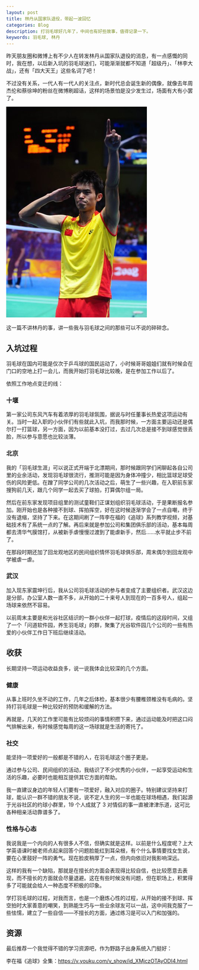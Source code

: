 ```yaml
---
layout: post
title: 林丹从国家队退役，带起一波回忆
categories: Blog
description: 打羽毛球好几年了，中间也有好些故事，值得记录一下。
keywords: 羽毛球, 林丹
---
```


昨天朋友圈和微博上有不少人在转发林丹从国家队退役的消息，有一点感慨的同时，我在想，以后新入坑的羽毛球迷们，可能渐渐就都不知道「超级丹」、「林李大战」，还有「四大天王」这些名词了吧！

不过没有关系，一代人有一代人的关注点，新时代总会诞生新的偶像，就像去年周杰伦和蔡徐坤的粉丝在微博刷超话，这样的场景怕是没少发生过，场面有大有小罢了。

![lindan-retired](/images/blog/lindan-retired.png)

这一篇不讲林丹的事，讲一些我与羽毛球之间的那些可以不说的碎碎念。

## 入坑过程

羽毛球在国内可能是仅次于乒乓球的国民运动了，小时候哥哥姐姐们就有时候会在门口的空地上打一会儿，而我开始打羽毛球比较晚，是在参加工作以后了。

依照工作地点变迁的线：

### 十堰

第一家公司东风汽车有着浓厚的羽毛球氛围，据说与时任董事长热爱这项运动有关。当时一起入职的小伙伴们有些就此入坑，而我那时候，一方面主要运动还是偶尔打一打篮球，另一方面，因为以前基本没打过，去过几次总是接不到球感觉很丢脸，所以参与意愿也比较淡薄。

### 北京

我的「羽毛球生涯」可以说正式开端于北漂期间，那时候跟同学们闲聊起各自公司里的业余活动，发现羽毛球很流行，推测可能是因为身体冲撞少，相比篮球足球受伤的风险更低。在蹭了同学公司的几次活动之后，萌生了一些兴趣，在入职前东家搜狗前几天，跟几个同学一起去买了球拍，打算偶尔组一局。

然后在前东家发现项目组里的测试童鞋们正谋划组织羽毛球活动，于是果断报名参加。刚开始也是各种接不到球、挥拍挥空，好在这时候逐渐学会了一点自嘲，终于没有退缩，坚持了下来。在这期间刷了一阵李在福的《追球》系列教学视频，对基础技术有了系统一点的了解。再后来就是参加公司和集团俱乐部的活动，基本每周都去清华气膜馆打，从被新手虐慢慢过渡到了能虐新手，然后……水平就止步不前了。

在那段时期还加了回龙观地区的民间组织情怀羽毛球俱乐部，周末偶尔到回龙观中学被虐一虐。

### 武汉

加入现东家震坤行后，我从公司羽毛球活动的参与者变成了主要组织者。武汉这边是分部，办公室人数一直不多，从开始的二十来号人到现在的一百多号人，组起一场球来依然不容易。

以前周末主要是和光谷社区结识的一群小伙伴一起打球，疫情后的这段时间，又组了一个「问道软件园，养生羽毛球」的群，聚集了光谷软件园几个公司的一些有热爱的小伙伴工作日下班后继续活动。

## 收获

长期坚持一项运动收益良多，说一说我体会比较深的几个方面。

### 健康

从事上班时久坐不动的工作，几年之后体检，基本很少有腰椎颈椎没有毛病的。坚持打羽毛球是一种比较好的预防和缓解的方法。

再就是，几天的工作里可能有比较烦闷的事情积攒下来，通过运动能及时把这口闷气排解出来，有时候感觉每周的这一场球就是生活的寄托了。

### 社交

能坚持一项爱好的一般都是不错的人，在羽毛球这个圈子更是。

通过参与公司、民间组织的活动，我结识了不少优秀的小伙伴，一起享受运动和生活的乐趣，必要时也能相互提供其它方面的帮助。

我一直建议身边的年轻人们要有一项爱好，融入对应的圈子。特别建议坚持来打球，能认识一群不错的朋友不说，说不定人生的另一半也能在球场相遇，我们起源于光谷社区的约球小群里，19 个人成就了 3 对情侣的事一直被津津乐道，这可比各种相亲活动靠谱多了。

### 性格与心态

我说我是一个内向的人有很多人不信，但确实就是这样。以前是什么程度呢？上大学英语课时被老师点起来回答个问题脸能红到耳朵根，有个什么事情要找女生说，要在心里鼓好一阵的勇气。现在脸皮稍厚了一点，但内向依旧对我影响深远。

这样的我有一个缺陷，那就是在擅长的方面会表现得比较自信，也比较愿意去表现，而不擅长的方面就会尽量退避。这在有些时候没有问题，但在职场上，积累得多了可能就会给人一种态度不积极的印象。

学打羽毛球的过程，对我而言，也是一个磨炼心性的过程，从开始的接不到球、挥空拍时大家善意的嘲笑，到熟能生巧与一些业余球友可以一战，这中间我克服了一些怯懦，建立了一些自信——不擅长的方面，通过练习是可以入门和加强的。

## 资源

最后推荐一个我觉得不错的学习资源吧，作为野路子出身系统入门挺好：

李在福《追球》全集：<https://v.youku.com/v_show/id_XMjczOTAyODI4.html>
